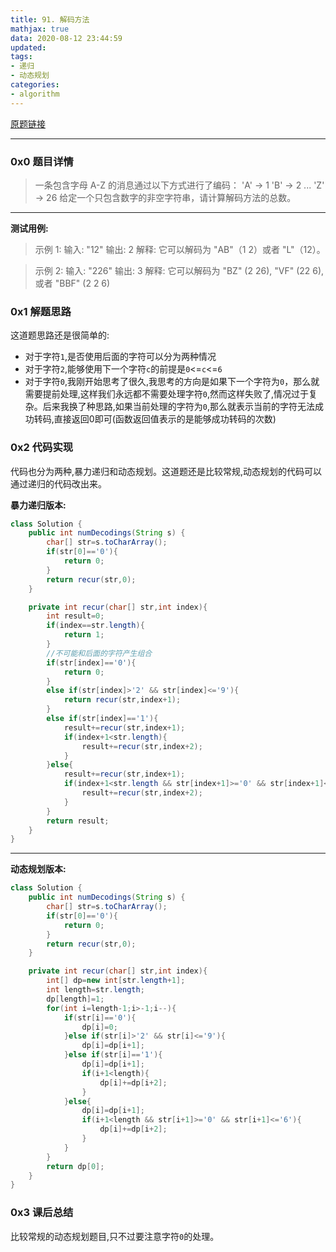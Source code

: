 ```yaml
---
title: 91. 解码方法
mathjax: true
data: 2020-08-12 23:44:59
updated:
tags:
- 递归
- 动态规划
categories:
- algorithm
---
```


[原题链接](https://leetcode-cn.com/problems/decode-ways/)

---

### 0x0 题目详情

>一条包含字母 A-Z 的消息通过以下方式进行了编码：
'A' -> 1
'B' -> 2
...
'Z' -> 26
给定一个只包含数字的非空字符串，请计算解码方法的总数。

---

**测试用例:**

>示例 1:
输入: "12"
输出: 2
解释: 它可以解码为 "AB"（1 2）或者 "L"（12）。

>示例 2:
输入: "226"
输出: 3
解释: 它可以解码为 "BZ" (2 26), "VF" (22 6), 或者 "BBF" (2 2 6) 

### 0x1 解题思路

这道题思路还是很简单的:

- 对于字符`1`,是否使用后面的字符可以分为两种情况
- 对于字符`2`,能够使用下一个字符`c`的前提是`0`<=`c`<=`6`
- 对于字符`0`,我刚开始思考了很久,我思考的方向是如果下一个字符为`0`，那么就需要提前处理,这样我们永远都不需要处理字符`0`,然而这样失败了,情况过于复杂。后来我换了种思路,如果当前处理的字符为`0`,那么就表示当前的字符无法成功转码,直接返回0即可(函数返回值表示的是能够成功转码的次数)

### 0x2 代码实现

代码也分为两种,暴力递归和动态规划。这道题还是比较常规,动态规划的代码可以通过递归的代码改出来。

**暴力递归版本:**

``` java
class Solution {
    public int numDecodings(String s) {
        char[] str=s.toCharArray();
        if(str[0]=='0'){
            return 0;
        }
        return recur(str,0);
    }

    private int recur(char[] str,int index){
        int result=0;
        if(index==str.length){
            return 1;
        }
        //不可能和后面的字符产生组合
        if(str[index]=='0'){
            return 0;
        }
        else if(str[index]>'2' && str[index]<='9'){
            return recur(str,index+1);
        }
        else if(str[index]=='1'){
            result+=recur(str,index+1);
            if(index+1<str.length){
                result+=recur(str,index+2);
            }
        }else{
            result+=recur(str,index+1);
            if(index+1<str.length && str[index+1]>='0' && str[index+1]<='6'){
                result+=recur(str,index+2);
            }
        }
        return result;
    }
}

```

---

**动态规划版本:**

``` java
class Solution {
    public int numDecodings(String s) {
        char[] str=s.toCharArray();
        if(str[0]=='0'){
            return 0;
        }
        return recur(str,0);
    }

    private int recur(char[] str,int index){
        int[] dp=new int[str.length+1];
        int length=str.length;
        dp[length]=1;
        for(int i=length-1;i>-1;i--){
            if(str[i]=='0'){
                dp[i]=0;
            }else if(str[i]>'2' && str[i]<='9'){
                dp[i]=dp[i+1];
            }else if(str[i]=='1'){
                dp[i]=dp[i+1];
                if(i+1<length){
                    dp[i]+=dp[i+2];
                }
            }else{
                dp[i]=dp[i+1];
                if(i+1<length && str[i+1]>='0' && str[i+1]<='6'){
                    dp[i]+=dp[i+2];
                }
            }
        }
        return dp[0];
    }
}

```

### 0x3 课后总结

比较常规的动态规划题目,只不过要注意字符`0`的处理。